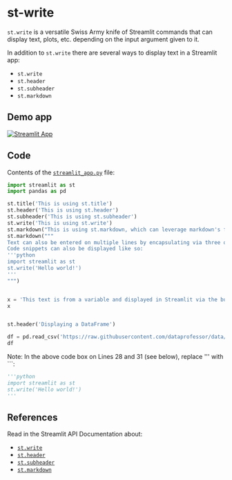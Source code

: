 # st-write

`st.write` is a versatile Swiss Army knife of Streamlit commands that can display text, plots, etc. depending on the input argument given to it.

In addition to `st.write` there are several ways to display text in a Streamlit app:
- `st.write`
- `st.header`
- `st.subheader`
- `st.markdown`

## Demo app
[![Streamlit App](https://static.streamlit.io/badges/streamlit_badge_black_white.svg)](https://share.streamlit.io/dataprofessor/st-write/)

## Code
Contents of the [`streamlit_app.py`](https://github.com/dataprofessor/st-write/raw/master/streamlit_app.py) file:
```python
import streamlit as st
import pandas as pd

st.title('This is using st.title')
st.header('This is using st.header')
st.subheader('This is using st.subheader')
st.write('This is using st.write')
st.markdown("This is using st.markdown, which can leverage markdown's functionality, e.g. *bold*, **italic**, ***bold and italic***, `highlights`, etc.")
st.markdown("""
Text can also be entered on multiple lines by encapsulating via three opening and closing quotes.
Code snippets can also be displayed like so:
'''python
import streamlit as st
st.write('Hello world!')
'''
""")


x = 'This text is from a variable and displayed in Streamlit via the built-in magic by simply calling the variable.'
x


st.header('Displaying a DataFrame')

df = pd.read_csv('https://raw.githubusercontent.com/dataprofessor/data/master/iris.csv')
df
```

Note: In the above code box on Lines 28 and 31 (see below), replace ''' with ```:
```python
'''python
import streamlit as st
st.write('Hello world!')
'''
```

## References
Read in the Streamlit API Documentation about:
- [`st.write`](https://docs.streamlit.io/library/api-reference/text/st.write)
- [`st.header`](https://docs.streamlit.io/library/api-reference/text/st.header)
- [`st.subheader`](https://docs.streamlit.io/library/api-reference/text/st.subheader)
- [`st.markdown`](https://docs.streamlit.io/library/api-reference/text/st.markdown)
